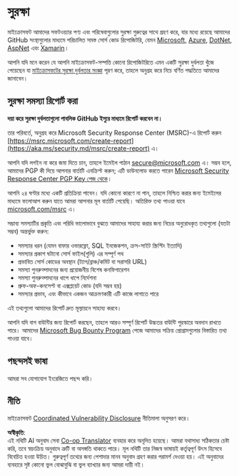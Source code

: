 <!--
CO_OP_TRANSLATOR_METADATA:
{
  "original_hash": "d8fe220fa2850df0759b07cf391ea77c",
  "translation_date": "2025-07-12T07:22:53+00:00",
  "source_file": "SECURITY.md",
  "language_code": "bn"
}
-->
# সুরক্ষা

মাইক্রোসফট আমাদের সফটওয়্যার পণ্য এবং পরিষেবাগুলোর সুরক্ষা গুরুত্বের সাথে গ্রহণ করে, যার মধ্যে রয়েছে আমাদের GitHub সংস্থাগুলোর মাধ্যমে পরিচালিত সমস্ত সোর্স কোড রিপোজিটরি, যেমন [Microsoft](https://github.com/Microsoft), [Azure](https://github.com/Azure), [DotNet](https://github.com/dotnet), [AspNet](https://github.com/aspnet) এবং [Xamarin](https://github.com/xamarin)।

আপনি যদি মনে করেন যে আপনি মাইক্রোসফট-সম্পত্তি কোনো রিপোজিটরিতে এমন একটি সুরক্ষা দুর্বলতা খুঁজে পেয়েছেন যা [মাইক্রোসফটের সুরক্ষা দুর্বলতার সংজ্ঞা](https://aka.ms/security.md/definition) পূরণ করে, তাহলে অনুগ্রহ করে নিচে বর্ণিত পদ্ধতিতে আমাদের জানাবেন।

## সুরক্ষা সমস্যা রিপোর্ট করা

**দয়া করে সুরক্ষা দুর্বলতাগুলো পাবলিক GitHub ইস্যুর মাধ্যমে রিপোর্ট করবেন না।**

তার পরিবর্তে, অনুগ্রহ করে Microsoft Security Response Center (MSRC)-এ রিপোর্ট করুন [https://msrc.microsoft.com/create-report](https://aka.ms/security.md/msrc/create-report) এ।

আপনি যদি লগইন না করে জমা দিতে চান, তাহলে ইমেইল পাঠান [secure@microsoft.com](mailto:secure@microsoft.com) এ। সম্ভব হলে, আমাদের PGP কী দিয়ে আপনার বার্তাটি এনক্রিপ্ট করুন; এটি ডাউনলোড করতে পারেন [Microsoft Security Response Center PGP Key পেজ থেকে](https://aka.ms/security.md/msrc/pgp)।

আপনি ২৪ ঘণ্টার মধ্যে একটি প্রতিক্রিয়া পাবেন। যদি কোনো কারণে না পান, তাহলে নিশ্চিত করার জন্য ইমেইলের মাধ্যমে ফলোআপ করুন যাতে আমরা আপনার মূল বার্তাটি পেয়েছি। অতিরিক্ত তথ্য পাওয়া যাবে [microsoft.com/msrc](https://www.microsoft.com/msrc) এ।

সম্ভাব্য সমস্যাটির প্রকৃতি এবং পরিধি ভালোভাবে বুঝতে আমাদের সাহায্য করার জন্য নিচের অনুরোধকৃত তথ্যগুলো (যতটা সম্ভব) অন্তর্ভুক্ত করুন:

* সমস্যার ধরন (যেমন বাফার ওভারফ্লো, SQL ইনজেকশন, ক্রস-সাইট স্ক্রিপ্টিং ইত্যাদি)
* সমস্যার প্রকাশ ঘটানো সোর্স ফাইল(গুলি) এর সম্পূর্ণ পথ
* প্রভাবিত সোর্স কোডের অবস্থান (ট্যাগ/ব্রাঞ্চ/কমিট বা সরাসরি URL)
* সমস্যা পুনরুত্পাদনের জন্য প্রয়োজনীয় বিশেষ কনফিগারেশন
* সমস্যা পুনরুত্পাদনের ধাপে ধাপে নির্দেশনা
* প্রুফ-অফ-কনসেপ্ট বা এক্সপ্লয়েট কোড (যদি সম্ভব হয়)
* সমস্যার প্রভাব, এবং কীভাবে একজন আক্রমণকারী এটি কাজে লাগাতে পারে

এই তথ্যগুলো আমাদের রিপোর্ট দ্রুত মূল্যায়নে সাহায্য করবে।

আপনি যদি বাগ বাউন্টির জন্য রিপোর্ট করছেন, তাহলে আরও সম্পূর্ণ রিপোর্ট উচ্চতর বাউন্টি পুরস্কারে অবদান রাখতে পারে। আমাদের [Microsoft Bug Bounty Program](https://aka.ms/security.md/msrc/bounty) পেজে আমাদের সক্রিয় প্রোগ্রামগুলোর বিস্তারিত তথ্য পাওয়া যাবে।

## পছন্দসই ভাষা

আমরা সব যোগাযোগ ইংরেজিতে পছন্দ করি।

## নীতি

মাইক্রোসফট [Coordinated Vulnerability Disclosure](https://aka.ms/security.md/cvd) নীতিমালা অনুসরণ করে।

**অস্বীকৃতি**:  
এই নথিটি AI অনুবাদ সেবা [Co-op Translator](https://github.com/Azure/co-op-translator) ব্যবহার করে অনূদিত হয়েছে। আমরা যথাসাধ্য সঠিকতার চেষ্টা করি, তবে স্বয়ংক্রিয় অনুবাদে ত্রুটি বা অসঙ্গতি থাকতে পারে। মূল নথিটি তার নিজস্ব ভাষায়ই কর্তৃত্বপূর্ণ উৎস হিসেবে বিবেচিত হওয়া উচিত। গুরুত্বপূর্ণ তথ্যের জন্য পেশাদার মানব অনুবাদ গ্রহণ করার পরামর্শ দেওয়া হয়। এই অনুবাদের ব্যবহারে সৃষ্ট কোনো ভুল বোঝাবুঝি বা ভুল ব্যাখ্যার জন্য আমরা দায়ী নই।